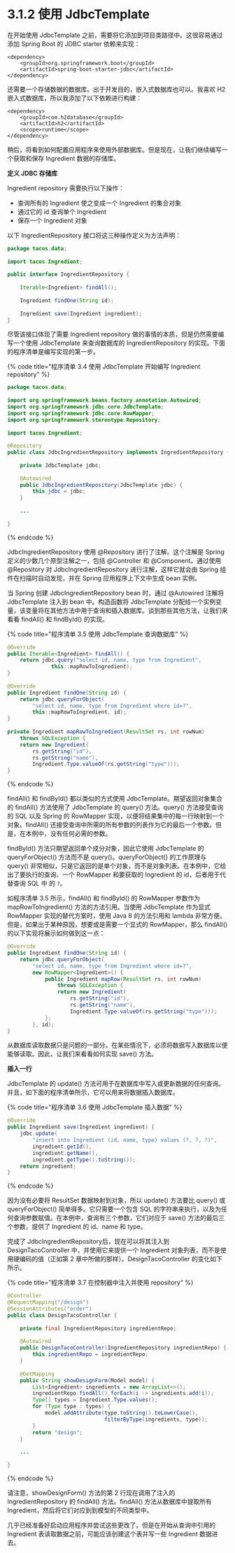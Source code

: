 # 3.1.2 使用 JdbcTemplate

在开始使用 JdbcTemplate 之前，需要将它添加到项目类路径中。这很容易通过添加 Spring Boot 的 JDBC starter 依赖来实现：

```markup
<dependency>
    <groupId>org.springframework.boot</groupId>
    <artifactId>spring-boot-starter-jdbc</artifactId>
</dependency>
```

还需要一个存储数据的数据库。出于开发目的，嵌入式数据库也可以。我喜欢 H2 嵌入式数据库，所以我添加了以下依赖进行构建：

```markup
<dependency>
    <groupId>com.h2database</groupId>
    <artifactId>h2</artifactId>
    <scope>runtime</scope>
</dependency>
```

稍后，将看到如何配置应用程序来使用外部数据库。但是现在，让我们继续编写一个获取和保存 Ingredient 数据的存储库。

**定义 JDBC 存储库**

Ingredient repository 需要执行以下操作：

* 查询所有的 Ingredient 使之变成一个 Ingredient 的集合对象
* 通过它的 id 查询单个 Ingredient
* 保存一个 Ingredient 对象

以下 IngredientRepository 接口将这三种操作定义为方法声明：

```java
package tacos.data;
​
import tacos.Ingredient;
​
public interface IngredientRepository {
    
    Iterable<Ingredient> findAll();
    
    Ingredient findOne(String id);
    
    Ingredient save(Ingredient ingredient);
}
```

尽管该接口体现了需要 Ingredient repository 做的事情的本质，但是仍然需要编写一个使用 JdbcTemplate 来查询数据库的 IngredientRepository 的实现。下面的程序清单是编写实现的第一步。

{% code title="程序清单 3.4 使用 JdbcTemplate 开始编写 Ingredient repository" %}
```java
package tacos.data;
​
import org.springframework.beans.factory.annotation.Autowired;
import org.springframework.jdbc.core.JdbcTemplate;
import org.springframework.jdbc.core.RowMapper;
import org.springframework.stereotype.Repository;
​
import tacos.Ingredient;
​
@Repository
public class JdbcIngredientRepository implements IngredientRepository {
    
    private JdbcTemplate jdbc;
    
    @Autowired
    public JdbcIngredientRepository(JdbcTemplate jdbc) {
        this.jdbc = jdbc;
    }
    
    ...
​
}
```
{% endcode %}

JdbcIngredientRepository 使用 @Repository 进行了注解。这个注解是 Spring 定义的少数几个原型注解之一，包括 @Controller 和 @Component。通过使用 @Repository 对 JdbcIngredientRepository 进行注解，这样它就会由 Spring 组件在扫描时自动发现，并在 Spring 应用程序上下文中生成 bean 实例。

当 Spring 创建 JdbcIngredientRepository bean 时，通过 @Autowired 注解将 JdbcTemplate 注入到 bean 中。构造函数将 JdbcTemplate 分配给一个实例变量，该变量将在其他方法中用于查询和插入数据库。谈到那些其他方法，让我们来看看 findAll\(\) 和 findById\(\) 的实现。

{% code title="程序清单 3.5 使用 JdbcTemplate 查询数据库" %}
```java
@Override
public Iterable<Ingredient> findAll() {
    return jdbc.query("select id, name, type from Ingredient",
              this::mapRowToIngredient);
}
​
@Override
public Ingredient findOne(String id) {
    return jdbc.queryForObject(
        "select id, name, type from Ingredient where id=?",
        this::mapRowToIngredient, id);
}
​
private Ingredient mapRowToIngredient(ResultSet rs, int rowNum)
    throws SQLException {
    return new Ingredient(
        rs.getString("id"),
        rs.getString("name"),
        Ingredient.Type.valueOf(rs.getString("type")));
}
```
{% endcode %}

findAll\(\) 和 findById\(\) 都以类似的方式使用 JdbcTemplate。期望返回对象集合的 findAll\(\) 方法使用了 JdbcTemplate 的 query\(\) 方法。query\(\) 方法接受查询的 SQL 以及 Spring 的 RowMapper 实现，以便将结果集中的每一行映射到一个对象。findAll\(\) 还接受查询中所需的所有参数的列表作为它的最后一个参数。但是，在本例中，没有任何必需的参数。

findById\(\) 方法只期望返回单个成分对象，因此它使用 JdbcTemplate 的 queryForObject\(\) 方法而不是 query\(\)。queryForObject\(\) 的工作原理与 query\(\) 非常相似，只是它返回的是单个对象，而不是对象列表。在本例中，它给出了要执行的查询、一个 RowMapper 和要获取的 Ingredient 的 id，后者用于代替查询 SQL 中 的 `?`。

如程序清单 3.5 所示，findAll\(\) 和 findById\(\) 的 RowMapper 参数作为 mapRowToIngredient\(\) 方法的方法引用。当使用 JdbcTemplate 作为显式 RowMapper 实现的替代方案时，使用 Java 8 的方法引用和 lambda 非常方便。但是，如果出于某种原因，想要或是需要一个显式的 RowMapper，那么 findAll\(\) 的以下实现将展示如何做到这一点：

```java
@Override
public Ingredient findOne(String id) {
    return jdbc.queryForObject(
        "select id, name, type from Ingredient where id=?",
        new RowMapper<Ingredient>() {
            public Ingredient mapRow(ResultSet rs, int rowNum)
                throws SQLException {
                return new Ingredient(
                    rs.getString("id"),
                    rs.getString("name"),
                    Ingredient.Type.valueOf(rs.getString("type")));
            };
        }, id);
}
```

从数据库读取数据只是问题的一部分。在某些情况下，必须将数据写入数据库以便能够读取。因此，让我们来看看如何实现 save\(\) 方法。

**插入一行**

JdbcTemplate 的 update\(\) 方法可用于在数据库中写入或更新数据的任何查询。并且，如下面的程序清单所示，它可以用来将数据插入数据库。

{% code title="程序清单 3.6 使用 JdbcTemplate 插入数据" %}
```java
@Override
public Ingredient save(Ingredient ingredient) {
    jdbc.update(
        "insert into Ingredient (id, name, type) values (?, ?, ?)",
        ingredient.getId(),
        ingredient.getName(),
        ingredient.getType().toString());
    return ingredient;
}
```
{% endcode %}

因为没有必要将 ResultSet 数据映射到对象，所以 update\(\) 方法要比 query\(\) 或 queryForObject\(\) 简单得多。它只需要一个包含 SQL 的字符串来执行，以及为任何查询参数赋值。在本例中，查询有三个参数，它们对应于 save\(\) 方法的最后三个参数，提供了 Ingredient 的 id、name 和 type。

完成了 JdbcIngredientRepository后，现在可以将其注入到 DesignTacoController 中，并使用它来提供一个 Ingredient 对象列表，而不是使用硬编码的值（正如第 2 章中所做的那样）。DesignTacoController 的变化如下所示。

{% code title="程序清单 3.7 在控制器中注入并使用 repository" %}
```java
@Controller
@RequestMapping("/design")
@SessionAttributes("order")
public class DesignTacoController {
    
    private final IngredientRepository ingredientRepo;
    
    @Autowired
    public DesignTacoController(IngredientRepository ingredientRepo) {
        this.ingredientRepo = ingredientRepo;
    }
    
    @GetMapping
    public String showDesignForm(Model model) {
        List<Ingredient> ingredients = new ArrayList<>();
        ingredientRepo.findAll().forEach(i -> ingredients.add(i));
        Type[] types = Ingredient.Type.values();
        for (Type type : types) {
            model.addAttribute(type.toString().toLowerCase(),
                               filterByType(ingredients, type));
        }
        return "design";
    }
    
    ...
    
}
```
{% endcode %}

请注意，showDesignForm\(\) 方法的第 2 行现在调用了注入的 IngredientRepository 的 findAll\(\) 方法。findAll\(\) 方法从数据库中提取所有 Ingredient，然后将它们对应到到模型的不同类型中。

几乎已经准备好启动应用程序并尝试这些更改了。但是在开始从查询中引用的 Ingredient 表读取数据之前，可能应该创建这个表并写一些 Ingredient 数据进去。

